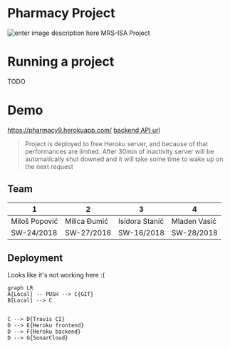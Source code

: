 # Pharmacy Project
![enter image description here](https://travis-ci.com/milospp/mrs-isa.svg?token=QFrKDHpi7sZxEk17Xky9&branch=main)
MRS-ISA Project


# Running a project
TODO
# Demo
https://pharmacy9.herokuapp.com/
[backend API url](https://pharmacy9.herokuapp.com/)

> Project is deployed to free Heroku server, and because of that performances are limited.
> After 30min of inactivity server will be automatically shut downed and it will take some time to wake up on the next request

## Team

| 1 |2  | 3 | 4 |
|--|--|--|--|
| Miloš Popović | Milica Đumić | Isidora Stanić | Mladen Vasić |
| SW-24/2018 | SW-27/2018 | SW-16/2018 | SW-28/2018 |




## Deployment
Looks like it's not working here :(

```mermaid
graph LR
A[Local] -- PUSH --> C{GIT}
B[Local] --> C


C --> D{Travis CI}
D --> E{Heroku frontend}
D --> F{Heroku backend}
D --> G{SonarCloud}

